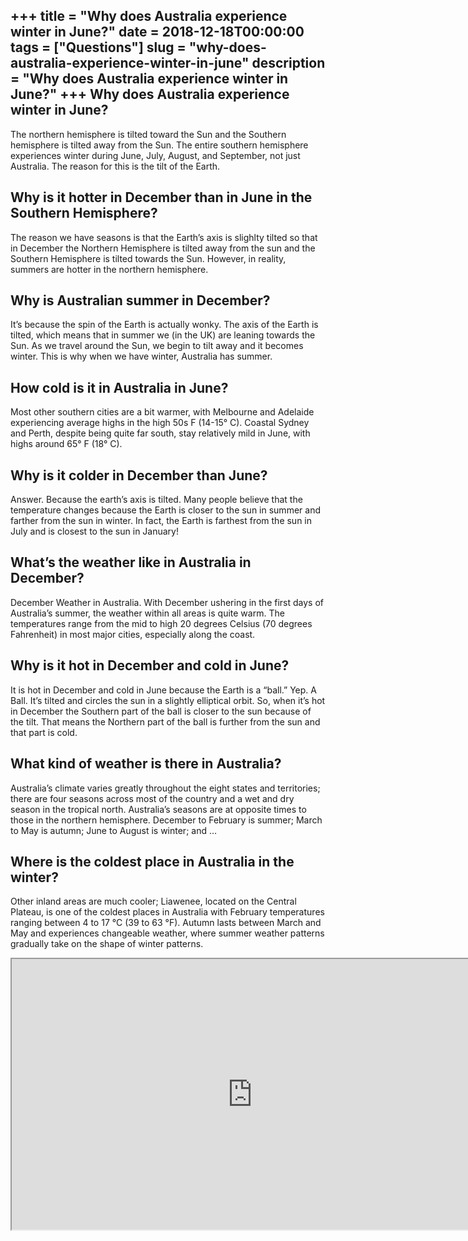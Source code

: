 +++
title = "Why does Australia experience winter in June?"
date = 2018-12-18T00:00:00
tags = ["Questions"]
slug = "why-does-australia-experience-winter-in-june"
description = "Why does Australia experience winter in June?"
+++
Why does Australia experience winter in June?
---------------------------------------------

The northern hemisphere is tilted toward the Sun and the Southern hemisphere is tilted away from the Sun. The entire southern hemisphere experiences winter during June, July, August, and September, not just Australia. The reason for this is the tilt of the Earth.

Why is it hotter in December than in June in the Southern Hemisphere?
---------------------------------------------------------------------

The reason we have seasons is that the Earth’s axis is slighlty tilted so that in December the Northern Hemisphere is tilted away from the sun and the Southern Hemisphere is tilted towards the Sun. However, in reality, summers are hotter in the northern hemisphere.

Why is Australian summer in December?
-------------------------------------

It’s because the spin of the Earth is actually wonky. The axis of the Earth is tilted, which means that in summer we (in the UK) are leaning towards the Sun. As we travel around the Sun, we begin to tilt away and it becomes winter. This is why when we have winter, Australia has summer.

How cold is it in Australia in June?
------------------------------------

Most other southern cities are a bit warmer, with Melbourne and Adelaide experiencing average highs in the high 50s F (14-15° C). Coastal Sydney and Perth, despite being quite far south, stay relatively mild in June, with highs around 65° F (18° C).

Why is it colder in December than June?
---------------------------------------

Answer. Because the earth’s axis is tilted. Many people believe that the temperature changes because the Earth is closer to the sun in summer and farther from the sun in winter. In fact, the Earth is farthest from the sun in July and is closest to the sun in January!

What’s the weather like in Australia in December?
-------------------------------------------------

December Weather in Australia. With December ushering in the first days of Australia’s summer, the weather within all areas is quite warm. The temperatures range from the mid to high 20 degrees Celsius (70 degrees Fahrenheit) in most major cities, especially along the coast.

Why is it hot in December and cold in June?
-------------------------------------------

It is hot in December and cold in June because the Earth is a “ball.” Yep. A Ball. It’s tilted and circles the sun in a slightly elliptical orbit. So, when it’s hot in December the Southern part of the ball is closer to the sun because of the tilt. That means the Northern part of the ball is further from the sun and that part is cold.

What kind of weather is there in Australia?
-------------------------------------------

Australia’s climate varies greatly throughout the eight states and territories; there are four seasons across most of the country and a wet and dry season in the tropical north. Australia’s seasons are at opposite times to those in the northern hemisphere. December to February is summer; March to May is autumn; June to August is winter; and …

Where is the coldest place in Australia in the winter?
------------------------------------------------------

Other inland areas are much cooler; Liawenee, located on the Central Plateau, is one of the coldest places in Australia with February temperatures ranging between 4 to 17 °C (39 to 63 °F). Autumn lasts between March and May and experiences changeable weather, where summer weather patterns gradually take on the shape of winter patterns.

<iframe allow="accelerometer; autoplay; clipboard-write; encrypted-media; gyroscope; picture-in-picture" allowfullscreen="" class="__youtube_prefs__  epyt-is-override  no-lazyload" data-no-lazy="1" data-origheight="433" data-origwidth="770" data-skipgform_ajax_framebjll="" height="433" id="_ytid_75823" loading="lazy" src="https://www.youtube.com/embed/Rvu6J_JxjeI?enablejsapi=1&autoplay=0&cc_load_policy=0&cc_lang_pref=&iv_load_policy=1&loop=0&modestbranding=0&rel=1&fs=1&playsinline=0&autohide=2&theme=dark&color=red&controls=1&" title="YouTube player" width="770"></iframe>